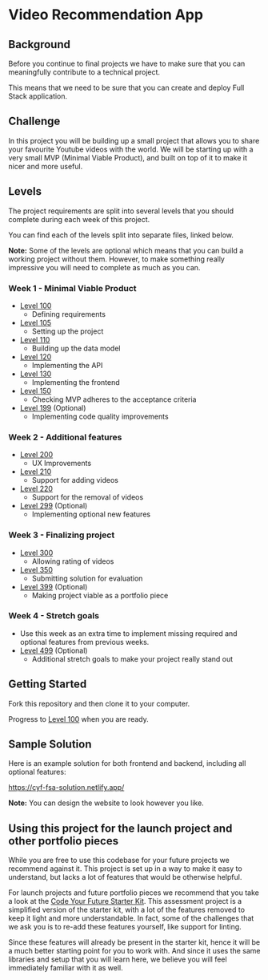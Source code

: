 # Video Recommendation App

## Background

Before you continue to final projects we have to make sure that you can meaningfully contribute to a technical project.

This means that we need to be sure that you can create and deploy Full Stack application.

## Challenge

In this project you will be building up a small project that allows you to share your favourite Youtube videos with the world. We will be starting up with a very small MVP (Minimal Viable Product), and built on top of it to make it nicer and more useful.

## Levels

The project requirements are split into several levels that you should complete during each week of this project.

You can find each of the levels split into separate files, linked below.

**Note:** Some of the levels are optional which means that you can build a working project without them. However, to make something really impressive you will need to complete as much as you can.

### Week 1 - Minimal Viable Product

- [Level 100](./requirements/100.md)
  - Defining requirements
- [Level 105](./requirements/105.md)
  - Setting up the project
- [Level 110](./requirements/110.md)
  - Building up the data model
- [Level 120](./requirements/120.md)
  - Implementing the API
- [Level 130](./requirements/130.md)
  - Implementing the frontend
- [Level 150](./requirements/150.md)
  - Checking MVP adheres to the acceptance criteria
- [Level 199](./requirements/199.md) (Optional)
  - Implementing code quality improvements

### Week 2 - Additional features

- [Level 200](./requirements/200.md)
  - UX Improvements
- [Level 210](./requirements/210.md)
  - Support for adding videos
- [Level 220](./requirements/220.md)
  - Support for the removal of videos
- [Level 299](./requirements/299.md) (Optional)
  - Implementing optional new features

### Week 3 - Finalizing project

- [Level 300](./requirements/300.md)
  - Allowing rating of videos
- [Level 350](./requirements/350.md)
  - Submitting solution for evaluation
- [Level 399](./requirements/399.md) (Optional)
  - Making project viable as a portfolio piece

### Week 4 - Stretch goals

- Use this week as an extra time to implement missing required and optional features from previous weeks.
- [Level 499](./requirements/499.md) (Optional)
  - Additional stretch goals to make your project really stand out

## Getting Started

Fork this repository and then clone it to your computer.

Progress to [Level 100](./requirements/100.md) when you are ready.

## Sample Solution

Here is an example solution for both frontend and backend, including all optional features:

https://cyf-fsa-solution.netlify.app/

**Note:** You can design the website to look however you like.

## Using this project for the launch project and other portfolio pieces

While you are free to use this codebase for your future projects we recommend against it. This project is set up in a way to make it easy to understand, but lacks a lot of features that would be otherwise helpful.

For launch projects and future portfolio pieces we recommend that you take a look at the [Code Your Future Starter Kit](https://github.com/CodeYourFuture/cyf-final-project-starter-kit). This assessment project is a simplified version of the starter kit, with a lot of the features removed to keep it light and more understandable. In fact, some of the challenges that we ask you is to re-add these features yourself, like support for linting.

Since these features will already be present in the starter kit, hence it will be a much better starting point for you to work with. And since it uses the same libraries and setup that you will learn here, we believe you will feel immediately familiar with it as well.
